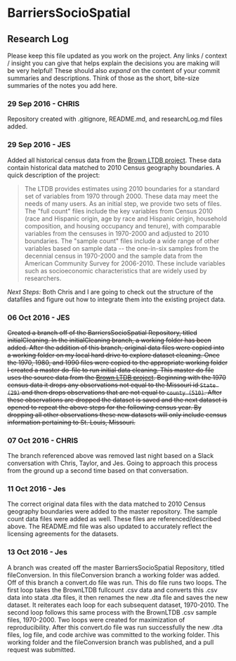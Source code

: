 # BarriersSocioSpatial
## Research Log

Please keep this file updated as you work on the project. Any links / context / insight you can give that helps explain the decisions you are making will be very helpful! These should also *expand* on the content of your commit summaries and descriptions. Think of those as the short, bite-size summaries of the notes you add here.

### 29 Sep 2016 - CHRIS
Repository created with .gitignore, README.md, and researchLog.md files added.

### 29 Sep 2016 - JES
Added all historical census data from the [Brown LTDB project](http://www.s4.brown.edu/us2010/Researcher/LTDB.htm). These data contain historical data matched to 2010 Census geography boundaries. A quick description of the project:

> The LTDB provides estimates using 2010 boundaries for a standard set of variables from 1970 through 2000. These data may meet the needs of many users. As an initial step, we provide two sets of files. The "full count" files include the key variables from Census 2010 (race and Hispanic origin, age by race and Hispanic origin, household composition, and housing occupancy and tenure), with comparable variables from the censuses in 1970-2000 and adjusted to 2010 boundaries. The "sample count" files include a wide range of other variables based on sample data -- the one-in-six samples from the decennial census in 1970-2000 and the sample data from the American Community Survey for 2006-2010. These include variables such as socioeconomic characteristics that are widely used by researchers.

*Next Steps:* Both Chris and I are going to check out the structure of the datafiles and figure out how to integrate them into the existing project data.

### 06 Oct 2016 - JES
~~Created a branch off of the BarriersSocioSpatial Repository, titled initialCleaning. In the initialCleaning branch, a working folder has been added. After the addition of this branch, original data files were copied into a working folder on my local hard drive to explore dataset cleaning. Once the 1970, 1980, and 1990 files were copied to the appropriate working folder I created a master do-file to run initial data cleaning. This master do file uses the source data from the [Brown LTDB project](http://www.s4.brown.edu/us2010/Researcher/LTDB.htm). Beginning with the 1970 census data it drops any observations not equal to the Missouri id `State (29)` and then drops observations that are not equal to `county (510)`. After these observations are dropped the dataset is saved and the next dataset is opened to repeat the above steps for the following census year. By dropping all other observations these new datasets will only include census information pertaining to St. Louis, Missouri.~~

### 07 Oct 2016 - CHRIS
The branch referenced above was removed last night based on a Slack conversation with Chris, Taylor, and Jes. Going to approach this process from the ground up a second time based on that conversation.

### 11 Oct 2016 - Jes
The correct original data files with the data matched to 2010 Census geography boundaries were added to the master repository. The sample count data files were added as well. These files are referenced/described above. The README.md file was also updated to accurately reflect the licensing agreements for the datasets.

### 13 Oct 2016 - Jes
A branch was created off the master BarriersSocioSpatial Repository, titled fileConversion. In this fileConversion branch a working folder was added. Off of this branch a convert.do file was run. This do file runs two loops. The first loop takes the BrownLTDB fullcount .csv data and converts this .csv data into stata .dta files, it then renames the new .dta file and saves the new dataset. It reiterates each loop for each subsequent dataset, 1970-2010. The second loop follows this same process with the BrownLTDB .csv sample files, 1970-2000. Two loops were created for maximization of reproducibility. After this convert.do file was run successfully the new .dta files, log file, and code archive was committed to the working folder. This working folder and the fileConversion branch was published, and a pull request was submitted. 
